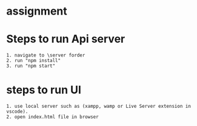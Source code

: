 # assignment
# Steps to run Api server
    1. navigate to \server forder
    2. run "npm install"
    3. run "npm start"

# steps to run UI
    1. use local server such as (xampp, wamp or Live Server extension in vscode).
    2. open index.html file in browser